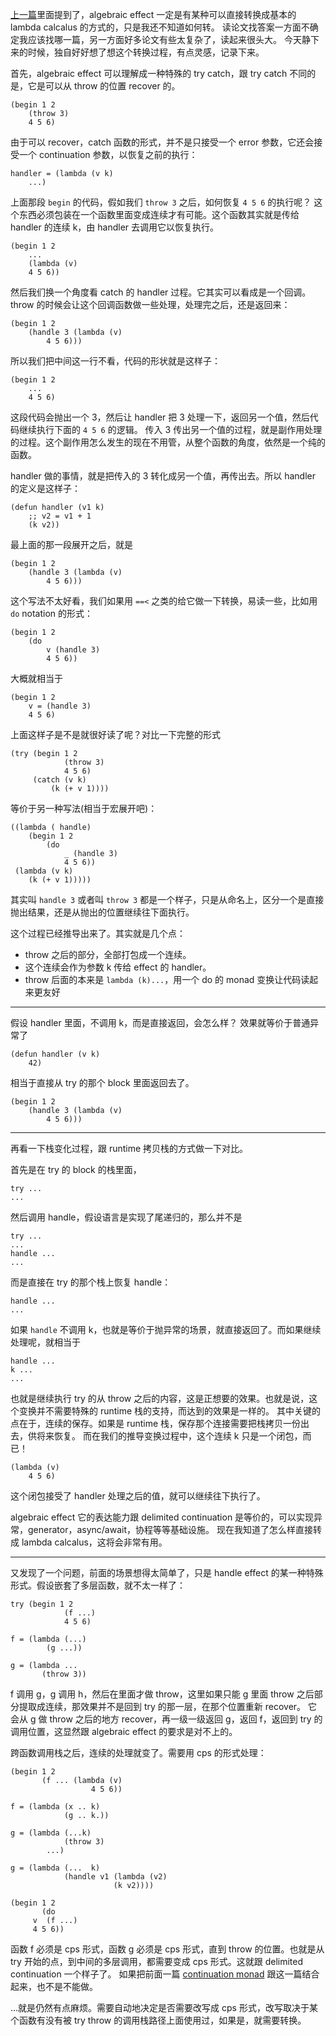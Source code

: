 [上一篇](koka-papers.md)里面提到了，algebraic effect 一定是有某种可以直接转换成基本的 lambda calcalus 的方式的，只是我还不知道如何转。
读论文找答案一方面不确定我应该找哪一篇，另一方面好多论文有些太复杂了，读起来很头大。
今天静下来的时候，独自好好想了想这个转换过程，有点灵感，记录下来。


首先，algebraic effect 可以理解成一种特殊的 try catch，跟 try catch 不同的是，它是可以从 throw 的位置 recover 的。

```
(begin 1 2
	(throw 3)
	4 5 6)
```

由于可以 recover，catch 函数的形式，并不是只接受一个 error 参数，它还会接受一个 continuation 参数，以恢复之前的执行：

```
handler = (lambda (v k)
	...)
```

上面那段 `begin` 的代码，假如我们 `throw 3` 之后，如何恢复 `4 5 6` 的执行呢？ 这个东西必须包装在一个函数里面变成连续才有可能。这个函数其实就是传给 handler 的连续 k，由 handler 去调用它以恢复执行。

```
(begin 1 2
	...
	(lambda (v)
	4 5 6))
```


然后我们换一个角度看 catch 的 handler 过程。它其实可以看成是一个回调。throw 的时候会让这个回调函数做一些处理，处理完之后，还是返回来：

```
(begin 1 2
	(handle 3 (lambda (v)
		4 5 6)))
```

所以我们把中间这一行不看，代码的形状就是这样子：

```
(begin 1 2
	...
	4 5 6)
```

这段代码会抛出一个 3，然后让 handler 把 3 处理一下，返回另一个值，然后代码继续执行下面的 `4 5 6` 的逻辑。
传入 3 传出另一个值的过程，就是副作用处理的过程。这个副作用怎么发生的现在不用管，从整个函数的角度，依然是一个纯的函数。

handler 做的事情，就是把传入的 3 转化成另一个值，再传出去。所以 handler 的定义是这样子：

```
(defun handler (v1 k)
	;; v2 = v1 + 1
	(k v2))
```

最上面的那一段展开之后，就是

```
(begin 1 2
	(handle 3 (lambda (v)
		4 5 6)))
```

这个写法不太好看，我们如果用 `==<` 之类的给它做一下转换，易读一些，比如用 `do` notation 的形式：

```
(begin 1 2
	(do
		v (handle 3)
		4 5 6))
```

大概就相当于

```
(begin 1 2
	v = (handle 3)
	4 5 6)
```

上面这样子是不是就很好读了呢？对比一下完整的形式


```
(try (begin 1 2
			(throw 3)
			4 5 6)
	 (catch (v k)
		 (k (+ v 1))))
```

等价于另一种写法(相当于宏展开吧)：

```
((lambda ( handle)
	(begin 1 2
		(do
			_ (handle 3)
			4 5 6))
 (lambda (v k)
	(k (+ v 1)))))
```

其实叫 `handle 3` 或者叫 `throw 3` 都是一个样子，只是从命名上，区分一个是直接抛出结果，还是从抛出的位置继续往下面执行。


这个过程已经推导出来了。其实就是几个点：

- throw 之后的部分，全部打包成一个连续。
- 这个连续会作为参数 k 传给 effect 的 handler。
- throw 后面的本来是 `lambda (k)...`，用一个 do 的 monad 变换让代码读起来更友好

--------------------------------


假设 handler 里面，不调用 k，而是直接返回，会怎么样？ 效果就等价于普通异常了

```
(defun handler (v k)
	42)
```

相当于直接从 try 的那个 block 里面返回去了。

```
(begin 1 2
	(handle 3 (lambda (v)
		4 5 6)))
```


-----------------------------------


再看一下栈变化过程，跟 runtime 拷贝栈的方式做一下对比。

首先是在 try 的 block 的栈里面， 


```
try ...
...

```

然后调用 handle，假设语言是实现了尾递归的，那么并不是

```
try ...
...
handle ...
...
```

而是直接在 try 的那个栈上恢复 handle：

```
handle ...
...
```


如果 `handle` 不调用 k，也就是等价于抛异常的场景，就直接返回了。而如果继续处理呢，就相当于

```
handle ...
k ...
...
```

也就是继续执行 try 的从 throw 之后的内容，这是正想要的效果。也就是说，这个变换并不需要特殊的 runtime 栈的支持，而达到的效果是一样的。
其中关键的点在于，连续的保存。如果是 runtime 栈，保存那个连接需要把栈拷贝一份出去，供将来恢复。
而在我们的推导变换过程中，这个连续 k 只是一个闭包，而已！

```
(lambda (v)
	4 5 6)
```

这个闭包接受了 handler 处理之后的值，就可以继续往下执行了。

algebraic effect 它的表达能力跟 delimited continuation 是等价的，可以实现异常，generator，async/await，协程等等基础设施。
现在我知道了怎么样直接转成 lambda calcalus，这将会非常有用。


-----------------------------------------------

又发现了一个问题，前面的场景想得太简单了，只是 handle effect 的某一种特殊形式。假设嵌套了多层函数，就不太一样了：

```
try (begin 1 2
	        (f ...)
			4 5 6)

f = (lambda (...)
	    (g ...))

g = (lambda ...
	   (throw 3))
```


f 调用 g，g 调用 h，然后在里面才做 throw，这里如果只能 g 里面 throw 之后部分提取成连续，那效果并不是回到 try 的那一层，在那个位置重新 recover。
它会从 g 做 throw 之后的地方 recover，再一级一级返回 g，返回 f，返回到 try 的调用位置，这显然跟 algebraic effect 的要求是对不上的。


跨函数调用栈之后，连续的处理就变了。需要用 cps 的形式处理：


```
(begin 1 2
       (f ... (lambda (v)
                  4 5 6))

f = (lambda (x .. k)
    	    (g .. k.))

g = (lambda (...k)
    	    (throw 3)
	    ...)

g = (lambda (...  k)
    	    (handle v1 (lambda (v2)
	    	           (k v2))))
```


```
(begin 1 2
       (do
	 v  (f ...)
	 4 5 6))
```

函数 f 必须是 cps 形式，函数 g 必须是 cps 形式，直到 throw 的位置。也就是从 try 开始的点，到中间的多层调用，都需要变成 cps 形式。这就跟 delimited continuation 一个样子了。
如果把前面一篇 [continuation monad](continuation-monad.md) 跟这一篇结合起来，也不是不能做。

...就是仍然有点麻烦。需要自动地决定是否需要改写成 cps 形式，改写取决于某个函数有没有被 try throw 的调用栈路径上面使用过，如果是，就需要转换。



